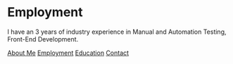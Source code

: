 # Employment

I have an 3 years of industry experience in Manual and Automation Testing, Front-End Development.

[About Me](index.markdown)
[Employment](employment.markdown)
[Education](education.markdown)
[Contact](contact.markdown)
